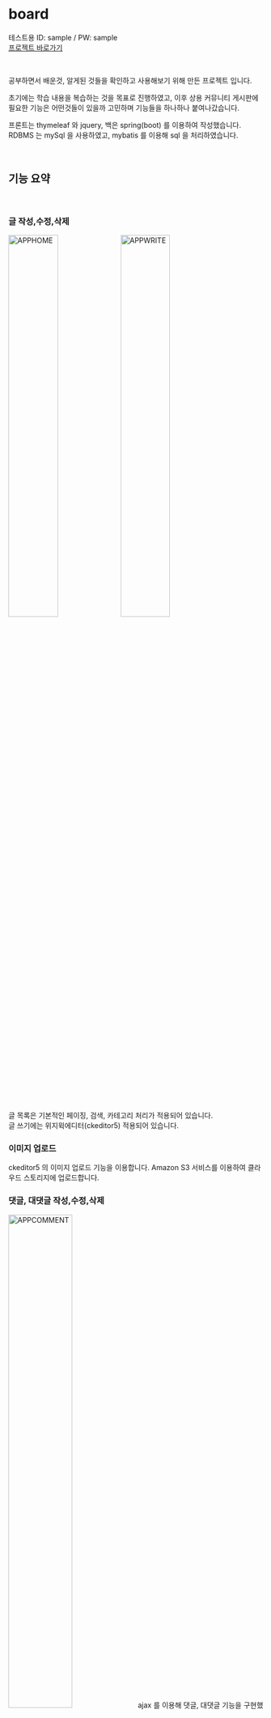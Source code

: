 # board

테스트용 ID: sample / PW: sample  
[프로젝트 바로가기](http://springboard-env.eba-x3sau5v7.ap-northeast-1.elasticbeanstalk.com/boards)  

<br>

공부하면서 배운것, 알게된 것들을 확인하고 사용해보기 위해 만든 프로젝트 입니다. 

초기에는 학습 내용을 복습하는 것을 목표로 진행하였고, 이후 상용 커뮤니티 게시판에 필요한 기능은 어떤것들이 있을까 고민하며
기능들을 하나하나 붙여나갔습니다. 

프론트는 thymeleaf 와 jquery, 백은 spring(boot) 를 이용하여 작성했습니다.
RDBMS 는 mySql 을 사용하였고, mybatis 를 이용해 sql 을 처리하였습니다.  

  
<br>

## 기능 요약

<br>

### 글 작성,수정,삭제

 <img width="44%" alt="APPHOME" src="https://user-images.githubusercontent.com/122969954/230583227-345c7165-5e56-453a-b832-200eb4f07bf0.png"><img width="44%" alt="APPWRITE" src="https://user-images.githubusercontent.com/122969954/230583252-4d7093e5-9dd6-426e-86b8-c0b1fd91c868.png">
 
글 목록은 기본적인 페이징, 검색, 카테고리 처리가 적용되어 있습니다.  
글 쓰기에는 위지윅에디터(ckeditor5) 적용되어 있습니다.
  
### 이미지 업로드
 ckeditor5 의 이미지 업로드 기능을 이용합니다.
 Amazon S3 서비스를 이용하여 클라우드 스토리지에 업로드합니다.  
  
### 댓글, 대댓글 작성,수정,삭제
<img width="50%" alt="APPCOMMENT" src="https://user-images.githubusercontent.com/122969954/230583219-462ba81b-6ccb-48db-9b00-2084885208fd.png">
 ajax 를 이용해 댓글, 대댓글 기능을 구현했습니다.  
  
### 회원 가입,수정,탈퇴
<img width="50%" alt="APPLOGIN" src="https://user-images.githubusercontent.com/122969954/230583236-749c8fa3-ab50-409e-a802-b0262cff2f7a.png">
 로그인은 spring security 라이브러리를 이용합니다. 
 oauth2-client 라이브러리를 이용한 소셜로그인/가입 기능을 포함 합니다. 가입은 별도의 form 을 통해 가입합니다. 
 현재 naver 를 통한 소셜가입은 불가능 합니다. (네이버에서 허용안됨)
  
### 유효성 검사
<img width="44%" alt="APPVAL2" src="https://user-images.githubusercontent.com/122969954/230583241-c68edb70-9672-4ab7-9388-c5cfe3fa89bb.png"><img width="44%" alt="APPVAL1" src="https://user-images.githubusercontent.com/122969954/230583240-e5706f93-273c-43a3-bc7c-7bbe184cf910.png">

 글, 댓글, 회원정보 에 간단한 validation 이 적용되어있습니다.
  
### 로깅
 @Aspect 로 로그를 찍고, logback 라이브러리를 이용하여 로그 출력을 커스텀 하고, 파일로 작성합니다.
 파일로 작성된 로그를 Amazon cloudwatch 로 실시간 스트리밍 합니다.
    
<br>
  
## 이용한 서비스

<br>

### Amazon Elastic Beanstalk
<img width="50%" alt="EBHOME" src="https://user-images.githubusercontent.com/122969954/230583282-53fe5ccd-bd6a-4c2b-aba6-b136b2e596a3.png">
 프로젝트를 배포, 관리하기 위해 사용했습니다.  
 Amazon RDS 의 인스턴스에 연결하여 해당 DB 를 사용합니다.
 Amazon CloudWatch 에 커스텀 된 로그를 스트리밍 하게 설정했습니다.
  taillog, bundlelog 요청 시 기본 로그에 애플리케이션의 logback 에서 작성한 로그파일도 같이 보여주도록 설정하였습니다.
  
### Amazon S3
<img width="50%" alt="S3HOME" src="https://user-images.githubusercontent.com/122969954/230583309-0973e9e3-e702-470e-a064-b48fa9a42453.png">
 이미지 파일을 클라우드 스토리지에 업로드 하기 위해 사용했습니다.  
 로컬 테스트는 /upload_image_test , 배포된 애플리케이션 에서는 /upload_image 로 이미지 파일을 업로드 합니다.
  
### Amazon RDS
<img width="50%" alt="RDSHOME" src="https://user-images.githubusercontent.com/122969954/230583295-843f4dcf-4ad8-4150-bd3c-2f328f3debad.png">
 로컬 DB 와 배포된 애플리케이션의 DB 를 분리하고, 온라인에서 DB 를 이용하기 위해 사용했습니다. MySql WorkBench 를 통해 연결하여 사용했습니다.
  
### Amazon CloudWatch
<img width="50%" alt="CWLOG" src="https://user-images.githubusercontent.com/122969954/230583259-9e501d97-a926-4b83-bb6a-5f94cd4345f9.png">
 배포된 애플리케이션의 로그를 쉽게, 실시간으로 확인하기 위해 사용했습니다.

  

